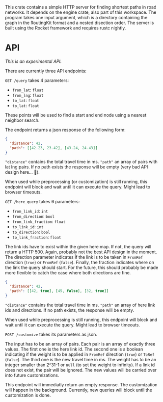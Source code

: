 This crate contains a simple HTTP server for finding shortest paths in road networks.
It depends on the engine crate, also part of this workspace.
The program takes one input argument, which is a directory containing the graph in the RoutingKit format and a nested disection order.
The server is built using the Rocket framework and requires rustc nightly.

# API

*This is an experimental API.*

There are currently three API endpoints:

`GET /query` takes 4 parameters:

* `from_lat`: `float`
* `from_lng`: `float`
* `to_lat`: `float`
* `to_lat`: `float`

These points will be used to find a start and end node using a nearest neighbor search.

The endpoint returns a json response of the following form:

```json
{
  "distance": 42,
  "path": [[42.23, 23.42], [43.24, 24.43]]
}
```

`"distance"` contains the total travel time in ms.
`"path"` an array of pairs with lat lng pairs.
If no path exists the response will be empty (very bad API design here... 🙈).

When used while preprocessing (or customization) is still running, this endpoint will block and wait until it can execute the query.
Might lead to browser timeouts.

`GET /here_query` takes 6 parameters:

* `from_link_id`: `int`
* `from_direction`: `bool`
* `from_link_fraction`: `float`
* `to_link_id`: `int`
* `to_direction`: `bool`
* `to_link_fraction`: `float`

The link ids have to exist within the given here map.
If not, the query will return a HTTP 500.
Again, probably not the best API design in the moment.
The direction parameter indicates if the link is to be taken in `FromRef` direction (`true`) or `FromRef` (`false`).
Finally, the fraction indicates where on the link the query should start.
For the future, this should probably be made more flexible to catch the case where both directions are fine.

```json
{
  "distance": 42,
  "path": [[42, true], [45, false], [32, true]]
}
```

`"distance"` contains the total travel time in ms.
`"path"` an array of here link ids and directions.
If no path exists, the response will be empty.

When used while preprocessing is still running, this endpoint will block and wait until it can execute the query.
Might lead to browser timeouts.

`POST /customize` takes its parameters as json.

The input has to be an array of pairs.
Each pair is an array of exactly three values.
The first one is the here link id.
The second one is a boolean indicating if the weight is to be applied in `FromRef` direction (`true`) or `ToRef` (`false`).
The third one is the new travel time in ms.
The weight has to be an integer smaller than 2^31-1 or `null` (to set the weight to infinity).
If a link id does not exist, the pair will be ignored.
The new values will be carried over into future customizations.

This endpoint will immediatly return an empty response.
The customization will happen in the background.
Currently, new queries will block until the customization is done.
